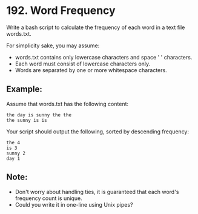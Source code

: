 # 192. Word Frequency

Write a bash script to calculate the frequency of each word in a text file words.txt.

For simplicity sake, you may assume:

* words.txt contains only lowercase characters and space ' ' characters.
* Each word must consist of lowercase characters only.
* Words are separated by one or more whitespace characters.

## Example:

Assume that words.txt has the following content:

```
the day is sunny the the
the sunny is is
```

Your script should output the following, sorted by descending frequency:

```
the 4
is 3
sunny 2
day 1
```

## Note:

* Don't worry about handling ties, it is guaranteed that each word's frequency count is unique.
* Could you write it in one-line using Unix pipes?